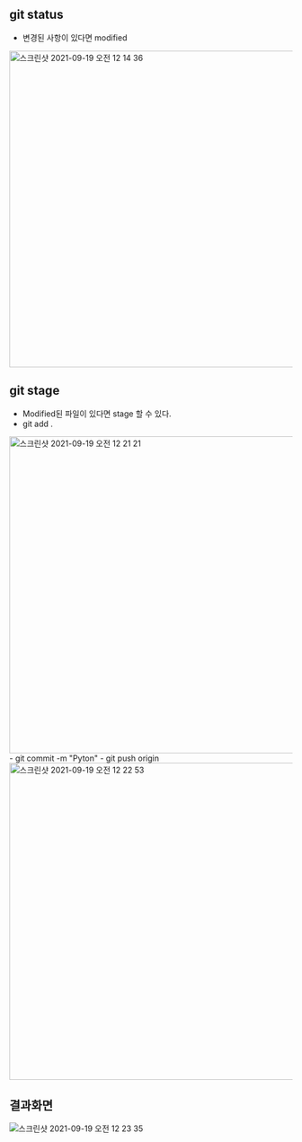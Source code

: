 ## git status
- 변경된 사항이 있다면 modified<br>
<img width="563" alt="스크린샷 2021-09-19 오전 12 14 36" src="https://user-images.githubusercontent.com/65120581/133893651-2f6768c0-3a55-462b-8c2e-0d381606426f.png">

## git stage
- Modified된 파일이 있다면 stage 할 수 있다.
- git add . <br>
<img width="564" alt="스크린샷 2021-09-19 오전 12 21 21" src="https://user-images.githubusercontent.com/65120581/133893800-3a98ae85-f7f8-4542-a7d2-1e456b665cdb.png">
- git commit -m "Pyton"
- git push origin <br>
<img width="564" alt="스크린샷 2021-09-19 오전 12 22 53" src="https://user-images.githubusercontent.com/65120581/133893852-488a1d5d-d448-40e4-91cd-79bbc83737a3.png">

## 결과화면
![스크린샷 2021-09-19 오전 12 23 35](https://user-images.githubusercontent.com/65120581/133893878-d5be3d3f-a8b8-4b76-9559-71e54e7465cf.png)
